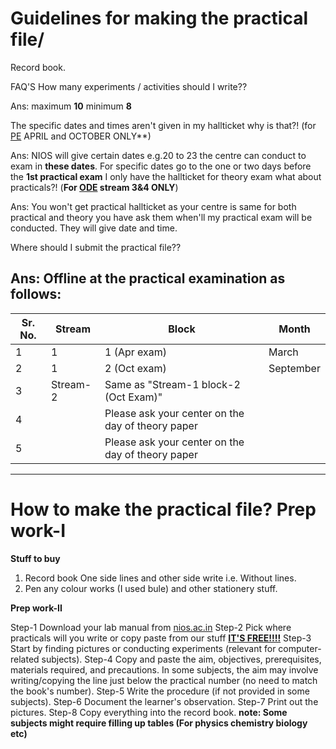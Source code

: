 # Guidelines for making the practical file/
Record book. 

FAQ'S 
How many experiments / activities should I write??

Ans: maximum **10**
     minimum **8**

The specific dates and times aren't given in my hallticket why is that?! (for [PE](https://nios-students.pages.dev/wiki/Exams-Assignments#pe-public-examination) APRIL and  OCTOBER ONLY**)

Ans: NIOS will give certain dates e.g.20 to 23 the centre can conduct to exam in **these dates**. For specific dates go to the one or two days before the **1st practical exam**
I only have the hallticket for theory exam what about practicals?! (**For [ODE](https://nios-students.pages.dev/wiki/Exams-Assignments#ode-on-demand-examination) stream 3&4 ONLY**)

Ans: You won't get practical hallticket as your centre is same for both practical and theory you have ask them when'll  my practical exam will be conducted. They will give date and time.

Where should I submit the practical file??

Ans: Offline at the practical examination as follows:
-----------------------------
| Sr. No. | Stream     | Block                | Month      |
|---------|------------|----------------------|------------|
| 1       | 1          | 1 (Apr exam)          | March      |
| 2       | 1          | 2 (Oct exam)          | September  |
| 3       | Stream-2   | Same as "Stream-1 block-2 (Oct Exam)" | |
| 4       |            | Please ask your center on the day of theory paper | |
| 5       |            | Please ask your center on the day of theory paper | |
--------------------------------

# How to make the practical file? Prep work-I
 
**Stuff to buy**

1. Record book 
One side lines and other side write i.e. Without lines.
2. Pen any colour works (I used bule) and other stationery stuff.

**Prep work-II**

Step-1 Download your lab manual from [nios.ac.in](https://nios.ac.in/online-course-material.aspx#maincontent)
Step-2 Pick where practicals will you write or copy paste from our stuff [**IT'S FREE!!!!**](https://nios-students.pages.dev/wiki/other-materials)
Step-3 Start by finding pictures or conducting experiments (relevant for computer-related subjects).
Step-4 Copy and paste the aim, objectives, prerequisites, materials required, and precautions. In some subjects, the aim may involve writing/copying the line just below the practical number (no need to match the book's number).
Step-5 Write the procedure (if not provided in some subjects).
Step-6 Document the learner's observation.
Step-7 Print out the pictures.
Step-8 Copy everything into the record book.
**note: Some subjects might require filling up tables (For physics chemistry biology etc)**




